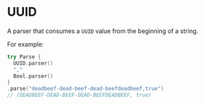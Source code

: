 # UUID

A parser that consumes a `UUID` value from the beginning of a string.

For example:

```swift
try Parse {
  UUID.parser()
  ","
  Bool.parser()
}
.parse("deadbeef-dead-beef-dead-beefdeadbeef,true")
// (DEADBEEF-DEAD-BEEF-DEAD-BEEFDEADBEEF, true)
```

